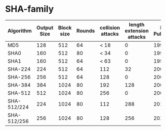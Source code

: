 # SHA-family

| Algorithm | Output Size | Block size | Rounds | collision attacks | length extension attacks | First Published |
| --------- | ----------- | ---------- | ------ | ----------------- | ------------------------ | ----------------|
| MD5 | 128 | 512 | 64 | < 18 | 0 | 1992 |
| SHA0 | 160 | 512 | 80 | < 34 | 0 | 1993 |
| SHA1 | 160 | 512 | 64 | < 63 | 0 | 1995 |
| SHA-224 | 224 | 512 | 64 | 112 | 32 | 2004 |
| SHA-256 | 256 | 512 | 64 | 128 | 0 | 2001 |
| SHA-384 | 384 | 1024 | 80 | 192 | 128 | 2001 |
| SHA-512 | 512 | 1024 | 80 | 256 | 0 | 2001 |
| SHA-512/224 | 224 | 1024 | 80 | 112 | 288 | 2012 |
| SHA-512/256 | 256 | 1024 | 80 | 128 | 256 | 2012 |
